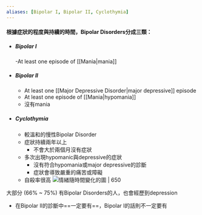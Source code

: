 ```yaml
---
aliases: [Bipolar I, Bipolar II, Cyclothymia]
---
```




#### 根據症狀的程度與持續的時間，Bipolar Disorders分成三類：
- ##### Bipolar I
	-At least one episode of [[Mania|mania]]
- ##### Bipolar II
	- At least one [[Major Depressive Disorder|major depressive]] episode
	- At least one episode of [[Mania|hypomania]]
	- 沒有mania
- ##### Cyclothymia
	- 較溫和的慢性Bipolar Disorder
	- 症狀持續兩年以上
		- 不會大於兩個月沒有症狀
	- 多次出現hypomanic與depressive的症狀
		- 沒有符合hypomania或major depressive的診斷
		- 症狀會導致嚴重的痛苦或障礙
	- 自殺率很高
	![情緒隨時間變化的圖 | 650](https://i.imgur.com/7mJFs9P.png)

大部分 (66% ~ 75%) 有Bipolar Disorders的人，也會經歷到depression
- 在Bipolar II的診斷中==一定要有==，Bipolar I的話則不一定要有

